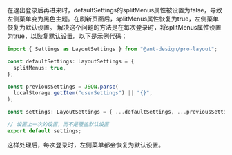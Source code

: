 在退出登录后再进来时，defaultSettings的splitMenus属性被设置为false，导致左侧菜单变为黑色主题。在刷新页面后，splitMenus属性恢复为true，左侧菜单恢复为默认设置。
解决这个问题的方法是在每次登录时，将splitMenus属性设置为true，以恢复默认设置。以下是示例代码：

```typescript
import { Settings as LayoutSettings } from "@ant-design/pro-layout";

const defaultSettings: LayoutSettings = {
  splitMenus: true,
};

const previousSettings = JSON.parse(
  localStorage.getItem("userSettings") || "{}",
);

const settings: LayoutSettings = { ...defaultSettings, ...previousSettings };

// 设置上一次的设置，而不是覆盖默认设置
export default settings;
```

这样处理后，每次登录时，左侧菜单都会恢复为默认设置。
